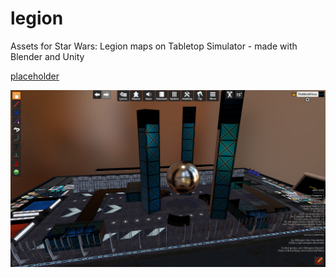 # legion
Assets for Star Wars: Legion maps on Tabletop Simulator - made with Blender and Unity

[placeholder](https://steamcommunity.com/sharedfiles/filedetails/?id=2454940842)

![city](https://github.com/TheMindVirus/legion/blob/main/city/cover.png)
